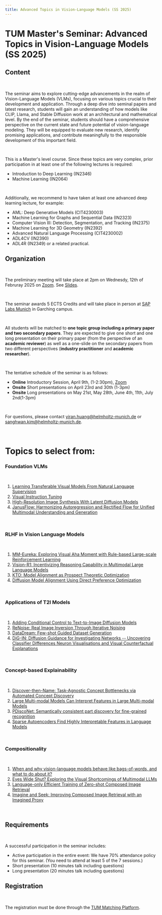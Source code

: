```yaml
---
title: Advanced Topics in Vision-Language Models (SS 2025)
---
```

# TUM Master's Seminar: Advanced Topics in Vision-Language Models (SS 2025)

## Content

</br>

The seminar aims to explore cutting-edge advancements in the realm of Vision-Language Models (VLMs), focusing on various topics crucial to their development and application. Through a deep dive into seminal papers and latest research, students will gain an understanding of how models like CLIP, Llama, and Stable Diffusion work at an architectural and mathematical level. By the end of the seminar, students should have a comprehensive perspective on the current state and future potential of vision-language modeling. They will be equipped to evaluate new research, identify promising applications, and contribute meaningfully to the responsible development of this important field.

</br>

This is a Master's level course. Since these topics are very complex, prior participation in at least one of the following lectures is required:
- Introduction to Deep Learning (IN2346)
- Machine Learning (IN2064)

</br>

Additionally, we recommend to have taken at least one advanced deep learning lecture, for example:
- AML: Deep Generative Models (CIT4230003)
- Machine Learning for Graphs and Sequential Data (IN2323)
- Computer Vision III: Detection, Segmentation, and Tracking (IN2375)
- Machine Learning for 3D Geometry (IN2392)
- Advanced Natural Language Processing (CIT4230002)
- ADL4CV (IN2390)
- ADL4R (IN2349)
or a related practical.

## Organization

</br>

The preliminary meeting will take place at 2pm on Wednesdy, 12th of Februray 2025 on [Zoom](https://tum-conf.zoom-x.de/j/8713460070?pwd=SEd6a2QycjF0VnMzOGVDOXpuNzkwQT09). See [Slides](https://drive.google.com/file/d/1INDmalibspXghQrTBPgGS65rygeZ9sjJ/view?usp=drive_link).

</br>

The seminar awards 5 ECTS Credits and will take place in person at [SAP Labs Munich](https://www.google.com/maps/place/SAP+Labs+Munich+(MUE03)/@48.2637921,11.6667211,15.71z/data=!4m6!3m5!1s0x479e73ae34549fab:0xcf849163c0750852!8m2!3d48.2641469!4d11.6610809!16s%2Fg%2F11s93pl1ct?entry=ttu&g_ep=EgoyMDI1MDMwMi4wIKXMDSoJLDEwMjExNDUzSAFQAw%3D%3D) in Garching campus.

</br>

All students will be matched to __one topic group including a primary paper and two secondary papers__. They are expected to give one short and one long presentation on their primary paper (from the perspective of an __academic reviewer__) as well as a one-slide on the secondary papers from two different perspectives (__industry practitioner__ and __academic researcher__).

</br>

The tentative schedule of the seminar is as follows:
- __Online__ Introductory Session, April 9th, (1-2:30pm), [Zoom](https://tum-conf.zoom-x.de/j/8713460070?pwd=SEd6a2QycjF0VnMzOGVDOXpuNzkwQT09)
- __Onsite__ Short presentations on April 23rd and 30th (1-3pm)
- __Onsite__ Long presentations on May 21st, May 28th, June 4th, 11th, July 2nd(1-3pm)

</br>

For questions, please contact yiran.huang@helmholtz-munich.de or sanghwan.kim@helmholtz-munich.de.

</br>

# Topics to select from:

### Foundation VLMs

</br>

1. [Learning Transferable Visual Models From Natural Language Supervision](https://arxiv.org/abs/2103.00020)
2. [Visual Instruction Tuning](https://arxiv.org/abs/2304.08485)
3. [High-Resolution Image Synthesis With Latent Diffusion Models](https://arxiv.org/abs/2112.10752)
4. [JanusFlow: Harmonizing Autoregression and Rectified Flow for Unified Multimodal Understanding and Generation](https://arxiv.org/abs/2411.07975)

</br>

### RLHF in Vision Language Models

</br>

1. [MM-Eureka: Exploring Visual Aha Moment with Rule-based Large-scale Reinforcement Learning](https://arxiv.org/abs/2503.07365)
2. [Vision-R1: Incentivizing Reasoning Capability in Multimodal Large Language Models](https://arxiv.org/abs/2503.06749)
3. [KTO: Model Alignment as Prospect Theoretic Optimization](https://arxiv.org/abs/2402.01306)
4. [Diffusion Model Alignment Using Direct Preference Optimization](https://arxiv.org/abs/2311.12908)

</br>

### Applications of T2I Models

</br>

1. [Adding Conditional Control to Text-to-Image Diffusion Models](https://arxiv.org/abs/2302.05543)
2. [ReNoise: Real Image Inversion Through Iterative Noising](https://arxiv.org/abs/2403.14602)
3. [DataDream: Few-shot Guided Dataset Generation](https://arxiv.org/abs/2407.10910)
4. [DiG-IN: Diffusion Guidance for Investigating Networks -- Uncovering Classifier Differences Neuron Visualisations and Visual Counterfactual Explanations](https://arxiv.org/abs/2311.17833)

</br>

### Concept-based Explainability 

</br>

1. [Discover-then-Name: Task-Agnostic Concept Bottlenecks via Automated Concept Discovery](https://arxiv.org/abs/2407.14499)
2. [Large Multi-modal Models Can Interpret Features in Large Multi-modal Models](https://arxiv.org/abs/2411.14982)
3. [PDiscoNet: Semantically consistent part discovery for fine-grained recognition](https://arxiv.org/abs/2309.03173)
4. [Sparse Autoencoders Find Highly Interpretable Features in Language Models ](https://arxiv.org/abs/2309.08600)
</br>

### Compositionality

</br>

1. [When and why vision-language models behave like bags-of-words, and what to do about it?](https://arxiv.org/abs/2210.01936)
2. [Eyes Wide Shut? Exploring the Visual Shortcomings of Multimodal LLMs](https://arxiv.org/abs/2401.06209)
3. [Language-only Efficient Training of Zero-shot Composed Image Retrieval](https://arxiv.org/abs/2312.01998)
4. [Imagine and Seek: Improving Composed Image Retrieval with an Imagined Proxy](https://arxiv.org/abs/2411.16752)


</br>

## Requirements

</br>

A successful participation in the seminar includes:
- Active participation in the entire event: We have 70% attendance policy for this seminar. (You need to attend at least 5 of the 7 sessions.)
- Short presentation (10 minutes talk including questions)
- Long presentation (20 minutes talk including questions)

## Registration

</br>

The registration must be done through the [TUM Matching Platform](https://matching.in.tum.de/).